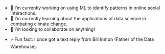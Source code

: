<!-- ## Hi there 👋 -->
<!-- ![404 This is not the web page you are looking for.](https://github.com/sachinrao24/sachinrao24/blob/main/github-404.png?raw=true) -->
 
<!--
**sachinrao24/sachinrao24** is a ✨ _special_ ✨ repository because its `README.md` (this file) appears on your GitHub profile.

Here are some ideas to get you started:
-->
- 🔭 I’m currently working on using ML to identify patterns in online social interactions.
- 🌱 I’m currently learning about the applications of data science in combating climate change.
- 👯 I’m looking to collaborate on anything!
<!-- - 🤔 I’m looking for help with ... 
- 💬 Ask me about ...
- 📫 How to reach me: ...
- 😄 Pronouns: ... -->
- ⚡ Fun fact: I once got a text reply from Bill Inmon (Father of the Data Warehouse).

